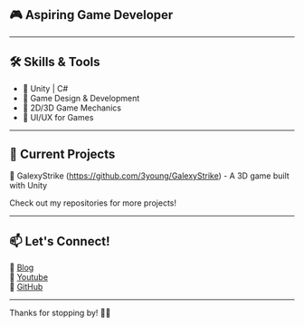 
## 🎮 Aspiring Game Developer

---

## 🛠️ Skills & Tools
- 🔹 Unity | C#  
- 🔹 Game Design & Development  
- 🔹 2D/3D Game Mechanics  
- 🔹 UI/UX for Games  

---

## 🎯 Current Projects
🚀 GalexyStrike (https://github.com/3young/GalexyStrike) - A 3D game built with Unity  

Check out my repositories for more projects!

---

## 📫 Let's Connect!
🔗 [Blog](https://3youngworks.tistory.com/)  
🔗 [Youtube](https://www.youtube.com/@3youngworks)  
🔗 [GitHub](https://github.com/3young)  

---

Thanks for stopping by! 🚀✨
